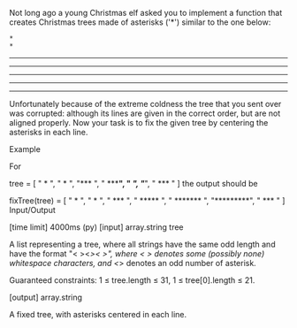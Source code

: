 Not long ago a young Christmas elf asked you to implement a function that creates Christmas trees made of asterisks ('*') similar to the one below:

    *
    *
   ***
  *****
 *******
*********
   ***
Unfortunately because of the extreme coldness the tree that you sent over was corrupted: although its lines are given in the correct order, but are not aligned properly. Now your task is to fix the given tree by centering the asterisks in each line.

Example

For

tree = [
  "      *  ",
  "    *    ",
  "***      ",
  "    *****",
  "  *******",
  "*********",
  " ***     "
]
the output should be

fixTree(tree) = [
  "    *    ",
  "    *    ",
  "   ***   ",
  "  *****  ",
  " ******* ",
  "*********",
  "   ***   "
]
Input/Output

[time limit] 4000ms (py)
[input] array.string tree

A list representing a tree, where all strings have the same odd length and have the format "< ><*>< >", where < > denotes some (possibly none) whitespace characters, and <*> denotes an odd number of asterisk.

Guaranteed constraints:
1 ≤ tree.length ≤ 31,
1 ≤ tree[0].length ≤ 21.

[output] array.string

A fixed tree, with asterisks centered in each line.
